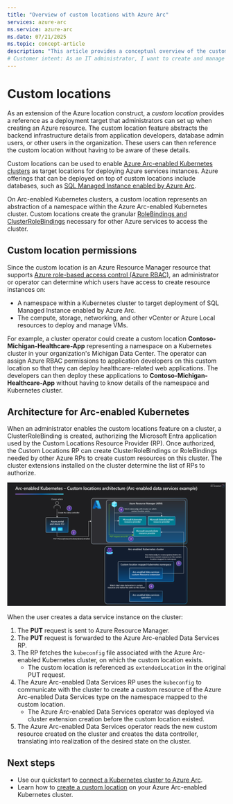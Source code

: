 ```yaml
---
title: "Overview of custom locations with Azure Arc"
services: azure-arc
ms.service: azure-arc
ms.date: 07/21/2025
ms.topic: concept-article
description: "This article provides a conceptual overview of the custom locations capability of Azure Arc."
# Customer intent: As an IT administrator, I want to create and manage custom locations in Azure Arc-enabled Kubernetes, so that developers can deploy applications without needing to understand the underlying infrastructure details.
---
```


# Custom locations

As an extension of the Azure location construct, a *custom location* provides a reference as a deployment target that administrators can set up when creating an Azure resource. The custom location feature abstracts the backend infrastructure details from application developers, database admin users, or other users in the organization. These users can then reference the custom location without having to be aware of these details.

Custom locations can be used to enable [Azure Arc-enabled Kubernetes clusters](../kubernetes/overview.md) as target locations for deploying Azure services instances. Azure offerings that can be deployed on top of custom locations include databases, such as [SQL Managed Instance enabled by Azure Arc](/azure/azure-arc/data/managed-instance-overview).

On Arc-enabled Kubernetes clusters, a custom location represents an abstraction of a namespace within the Azure Arc-enabled Kubernetes cluster. Custom locations create the granular [RoleBindings and ClusterRoleBindings](https://kubernetes.io/docs/reference/access-authn-authz/rbac/#rolebinding-and-clusterrolebinding) necessary for other Azure services to access the cluster.

## Custom location permissions

Since the custom location is an Azure Resource Manager resource that supports [Azure role-based access control (Azure RBAC)](/azure/role-based-access-control/overview), an administrator or operator can determine which users have access to create resource instances on:

* A namespace within a Kubernetes cluster to target deployment of SQL Managed Instance enabled by Azure Arc.
* The compute, storage, networking, and other vCenter or Azure Local resources to deploy and manage VMs.

For example, a cluster operator could create a custom location **Contoso-Michigan-Healthcare-App** representing a namespace on a Kubernetes cluster in your organization's Michigan Data Center. The operator can assign Azure RBAC permissions to application developers on this custom location so that they can deploy healthcare-related web applications. The developers can then deploy these applications to **Contoso-Michigan-Healthcare-App** without having to know details of the namespace and Kubernetes cluster.

## Architecture for Arc-enabled Kubernetes

When an administrator enables the custom locations feature on a cluster, a ClusterRoleBinding is created, authorizing the Microsoft Entra application used by the Custom Locations Resource Provider (RP). Once authorized, the Custom Locations RP can create ClusterRoleBindings or RoleBindings needed by other Azure RPs to create custom resources on this cluster. The cluster extensions installed on the cluster determine the list of RPs to authorize.

[ ![Diagram showing custom locations architecture on Arc-enabled Kubernetes.](../kubernetes/media/conceptual-custom-locations-usage.png) ](../kubernetes/media/conceptual-custom-locations-usage.png#lightbox)

When the user creates a data service instance on the cluster:

1. The **PUT** request is sent to Azure Resource Manager.
1. The **PUT** request is forwarded to the Azure Arc-enabled Data Services RP.
1. The RP fetches the `kubeconfig` file associated with the Azure Arc-enabled Kubernetes cluster, on which the custom location exists.
   * The custom location is referenced as `extendedLocation` in the original PUT request.
1. The Azure Arc-enabled Data Services RP uses the `kubeconfig` to communicate with the cluster to create a custom resource of the Azure Arc-enabled Data Services type on the namespace mapped to the custom location.
   * The Azure Arc-enabled Data Services operator was deployed via cluster extension creation before the custom location existed.
1. The Azure Arc-enabled Data Services operator reads the new custom resource created on the cluster and creates the data controller, translating into realization of the desired state on the cluster.

## Next steps

* Use our quickstart to [connect a Kubernetes cluster to Azure Arc](../kubernetes/quickstart-connect-cluster.md).
* Learn how to [create a custom location](../kubernetes/custom-locations.md) on your Azure Arc-enabled Kubernetes cluster.
